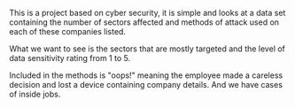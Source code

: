 This is a project based on cyber security, it is simple and looks at a data set containing
the number of sectors affected and methods of attack used on each of these companies listed.

What we want to see is the sectors that are mostly targeted and the level of data sensitivity
rating from 1 to 5.

Included in the methods is "oops!" meaning the employee made a careless decision and lost
a device containing company details. And we have cases of inside jobs.
